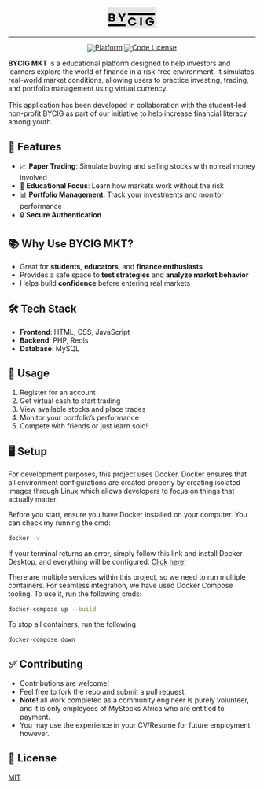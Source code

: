 <div align="center">
  <img src="mkt/public/assets/favicon.ico" width="20%" alt="BYCIG MKT" />
</div>
<hr>
<div align="center" style="line-height: 1;">
  <a href="https://platform.bycig.org"><img alt="Platform"
    src="https://img.shields.io/badge/🚀%20Live%20Demo-Platform-2F80ED?color=2F80ED&logoColor=white"/></a>
  <a href="LICENSE-CODE"><img alt="Code License"
    src="https://img.shields.io/badge/Code%20License-MIT%202.0-00BFFF?color=00BFFF"/></a>
  <br>
</div>

**BYCIG MKT** is a educational platform designed to help investors and learners explore the world of finance in a risk-free environment. It simulates real-world market conditions, allowing users to practice investing, trading, and portfolio management using virtual currency.
<br>
<br>
This application has been developed in collaboration with the student-led non-profit BYCIG as part of our initiative to help increase financial literacy among youth.

## 🚀 Features

* 📈 **Paper Trading**: Simulate buying and selling stocks with no real money involved
* 🧠 **Educational Focus**: Learn how markets work without the risk
* 📊 **Portfolio Management**: Track your investments and monitor performance
* 🔒 **Secure Authentication** 

## 📚 Why Use BYCIG MKT?

* Great for **students**, **educators**, and **finance enthusiasts**
* Provides a safe space to **test strategies** and **analyze market behavior**
* Helps build **confidence** before entering real markets

## 🛠 Tech Stack

* **Frontend**: HTML, CSS, JavaScript
* **Backend**: PHP, Redis
* **Database**: MySQL
  
## 📝 Usage

1. Register for an account
2. Get virtual cash to start trading
3. View available stocks and place trades
4. Monitor your portfolio’s performance
5. Compete with friends or just learn solo!

## 🖥️ Setup

For development purposes, this project uses Docker. Docker ensures that all environment configurations are created properly by creating isolated images through Linux which allows developers to focus on things that actually matter. 

Before you start, ensure you have Docker installed on your computer. You can check my running the cmd:
```bash
docker -v
```

If your terminal returns an error, simply follow this link and install Docker Desktop, and everything will be configured.
[Click here!](https://docs.docker.com/get-started/introduction/get-docker-desktop/)

There are multiple services within this project, so we need to run multiple containers. For seamless integration, we have used Docker Compose tooling. To use it, run the following cmds:

```bash
docker-compose up --build
```

To stop all containers, run the following

```bash
docker-compose down
```

## ✅ Contributing

* Contributions are welcome!
* Feel free to fork the repo and submit a pull request.
* **Note!** all work completed as a community engineer is purely volunteer, and it is only employees of MyStocks Africa who are entitled to payment.
* You may use the experience in your CV/Resume for future employment however.

## 📄 License

[MIT](LICENSE)

